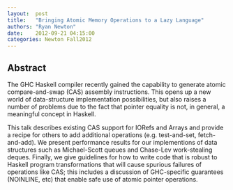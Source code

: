```yaml
--- 
layout:  post 
title:   "Bringing Atomic Memory Operations to a Lazy Language"
authors: "Ryan Newton" 
date:    2012-09-21 04:15:00 
categories: Newton Fall2012
--- 
```

## Abstract

The GHC Haskell compiler recently gained the capability to generate
atomic compare-and-swap (CAS) assembly instructions. This opens up a
new world of data-structure implementation possibilities, but also
raises a number of problems due to the fact that pointer equality is
not, in general, a meaningful concept in Haskell.

This talk describes existing CAS support for IORefs and Arrays and
provide a recipe for others to add additional operations (e.g.
test-and-set, fetch-and-add).  We present performance results for our
implementions of data structures such as Michael-Scott queues and
Chase-Lev work-stealing deques.  Finally, we give guidelines for how
to write code that is robust to Haskell program transformations that
will cause spurious failures of operations like CAS; this includes a
discussion of GHC-specific guarantees (NOINLINE, etc) that enable safe
use of atomic pointer operations.

